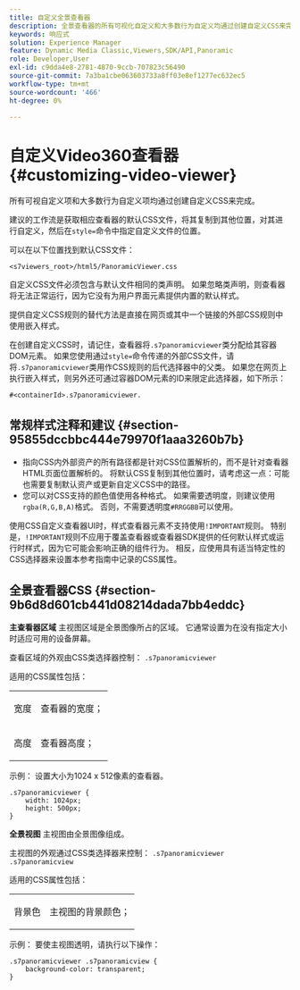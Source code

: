 ```yaml
---
title: 自定义全景查看器
description: 全景查看器的所有可视化自定义和大多数行为自定义均通过创建自定义CSS来完成。
keywords: 响应式
solution: Experience Manager
feature: Dynamic Media Classic,Viewers,SDK/API,Panoramic
role: Developer,User
exl-id: c9dda4e8-2781-4870-9ccb-707823c56490
source-git-commit: 7a3ba1cbe063603733a8ff03e8ef1277ec632ec5
workflow-type: tm+mt
source-wordcount: '466'
ht-degree: 0%

---
```


# 自定义Video360查看器{#customizing-video-viewer}

所有可视自定义项和大多数行为自定义项均通过创建自定义CSS来完成。

建议的工作流是获取相应查看器的默认CSS文件，将其复制到其他位置，对其进行自定义，然后在`style=`命令中指定自定义文件的位置。

可以在以下位置找到默认CSS文件：

`<s7viewers_root>/html5/PanoramicViewer.css`

自定义CSS文件必须包含与默认文件相同的类声明。 如果忽略类声明，则查看器将无法正常运行，因为它没有为用户界面元素提供内置的默认样式。

提供自定义CSS规则的替代方法是直接在网页或其中一个链接的外部CSS规则中使用嵌入样式。

在创建自定义CSS时，请记住，查看器将`.s7panoramicviewer`类分配给其容器DOM元素。 如果您使用通过`style=`命令传递的外部CSS文件，请将`.s7panoramicviewer`类用作CSS规则的后代选择器中的父类。 如果您在网页上执行嵌入样式，则另外还可通过容器DOM元素的ID来限定此选择器，如下所示：

`#<containerId>.s7panoramicviewer.`


## 常规样式注释和建议 {#section-95855dccbbc444e79970f1aaa3260b7b}

* 指向CSS内外部资产的所有路径都是针对CSS位置解析的，而不是针对查看器HTML页面位置解析的。 将默认CSS复制到其他位置时，请考虑这一点：可能也需要复制默认资产或更新自定义CSS中的路径。
* 您可以对CSS支持的颜色值使用各种格式。 如果需要透明度，则建议使用`rgba(R,G,B,A)`格式。 否则，不需要透明度`#RRGGBB`可以使用。

使用CSS自定义查看器UI时，样式查看器元素不支持使用`!IMPORTANT`规则。 特别是，`!IMPORTANT`规则不应用于覆盖查看器或查看器SDK提供的任何默认样式或运行时样式，因为它可能会影响正确的组件行为。 相反，应使用具有适当特定性的CSS选择器来设置本参考指南中记录的CSS属性。

## 全景查看器CSS {#section-9b6d8d601cb441d08214dada7bb4eddc}

**主查看器区域**
主视图区域是全景图像所占的区域。  它通常设置为在没有指定大小时适应可用的设备屏幕。

查看区域的外观由CSS类选择器控制：
`.s7panoramicviewer`

适用的CSS属性包括：

<table id="table_panA68A403DB93A6D597461A573"> 
 <tbody> 
  <tr> 
   <td colname="col1"> <p> <span class="codeph">宽度</span> </p> </td> 
   <td colname="col2"> <p> <span class="codeph">查看器的宽度；</span> </p> </td> 
  </tr> 
  <tr> 
   <td colname="col1"> <p> <span class="codeph">高度</span> </p> </td> 
   <td colname="col2"> <p> <span class="codeph">查看器高度；</span> </p> </td> 
  </tr> 
 </tbody> 
</table>

示例：
设置大小为1024 x 512像素的查看器。

```
.s7panoramicviewer {
	width: 1024px;
	height: 500px;	
}
```

**全景视图**
主视图由全景图像组成。

主视图的外观通过CSS类选择器来控制：
`.s7panoramicviewer .s7panoramicview`

适用的CSS属性包括：
<table id="table_pann68A403DB93A6D597461A573"> 
 <tbody> 
  <tr> 
   <td colname="col1"> <p> <span class="codeph">背景色</span> </p> </td> 
   <td colname="col2"> <p> <span class="codeph">主视图的背景颜色；</span> </p> </td> 
  </tr> 
 </tbody> 
</table>

示例：
要使主视图透明，请执行以下操作：

```
.s7panoramicviewer .s7panoramicview {
	background-color: transparent;
}
```
